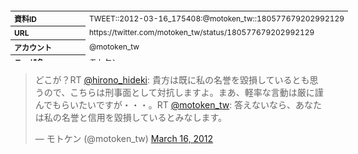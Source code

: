 <table style="font-size: 9pt; width: 610px; margin-bottom: 20px; height: 80px;">
<tbody>
    <tr>
        <th align=left>資料ID</th>
        <td align=left>TWEET::2012-03-16_175408:@motoken_tw::180577679202992129</td>
    </tr>
    <tr>
        <th align=left>URL</th>
        <td align=left>https://twitter.com/motoken_tw/status/180577679202992129</td>
    </tr>
    <tr>
        <th align=left>アカウント</th>
        <td align=left>@motoken_tw</td>
    </tr>
    <tr>
        <th align=left>ユーザ名</th>
        <td align=left>モトケン</td>
    </tr>
    <tr>
        <th align=left>ツイートの記録日時</th>
        <td align=left>created_at 2022-08-24_1408</td>
    </tr>
</tbody>
</table>
<blockquote class="twitter-tweet" data-width="450"  data-lang="ja"><p lang="ja" dir="ltr">どこが？RT <a href="https://twitter.com/hirono_hideki?ref_src=twsrc%5Etfw">@hirono_hideki</a>: 貴方は既に私の名誉を毀損しているとも思うので、こちらは刑事面として対抗しますよ。まあ、軽率な言動は厳に謹んでもらいたいですが・・・。RT <a href="https://twitter.com/motoken_tw?ref_src=twsrc%5Etfw">@motoken_tw</a>: 答えないなら、あなたは私の名誉と信用を毀損しているとみなします。</p>&mdash; モトケン (@motoken_tw) <a href="https://twitter.com/motoken_tw/status/180577679202992129?ref_src=twsrc%5Etfw">March 16, 2012</a></blockquote>
<script async src="https://platform.twitter.com/widgets.js" charset="utf-8"></script>


